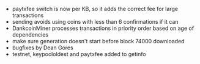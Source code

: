 * paytxfee switch is now per KB, so it adds the correct fee for large transactions
* sending avoids using coins with less than 6 confirmations if it can
* DankcoinMiner processes transactions in priority order based on age of dependencies
* make sure generation doesn't start before block 74000 downloaded
* bugfixes by Dean Gores
* testnet, keypoololdest and paytxfee added to getinfo
